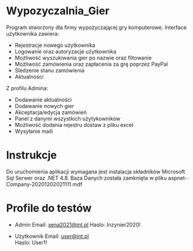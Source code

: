 # Wypozyczalnia_Gier
Program stworzony dla firmy wypożyczającej gry komputerowe. Interface użytkownika zawiera:
- Rejestracje nowego użytkownika
- Logowanie oraz autoryzacje użytkownika
- Możliwość wyszukiwania gier po nazwie oraz filtowanie
- Możliwość zamówienia oraz zapłacenia za grę poprzez PayPal
- Śledzenie stanu zamówienia
- Aktualności

Z profilu Admina:
- Dodawanie aktualności
- Dodawanie nowych gier
- Akceptacja/edycja zamówień
- Panel z danymi wszystkich użytykowników
- Możliwość dodania rejestru dostaw z pliku excel
- Wysyłanie maili 

# Instrukcje
Do uruchomienia aplikacji wymagana jest instalacja składników Microsoft Sql Serwer oraz .NET 4.8.
Baza Danych została zamknięta w pliku aspnet-Company-20201202021111.mdf

# Profile do testów

- Admin
Email: xena2021@int.pl
Haslo: Inzynier2020!

- Użytkownik
Email: user@int.pl  
Haslo: User1!
